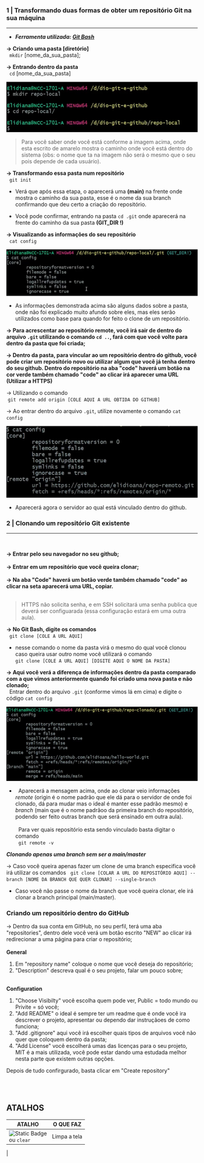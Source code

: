 ### 1 | Transformando duas formas de obter um repositório Git na sua máquina
***
* ***Ferramenta utilizada: <ins>Git Bash</ins>***

**&rarr; Criando uma pasta [diretório]<br>**
&nbsp; `mkdir` [nome_da_sua_pasta];

**&rarr; Entrando dentro da pasta <br>**
&nbsp; `cd` [nome_da_sua_pasta]

![alt text](image-1.png)
> Para você saber onde você está conforme a imagem acima, onde esta escrito de amarelo mostra o caminho onde você está dentro do sistema (obs: o nome que ta na imagem não será o mesmo que o seu pois depende de cada usuário).

**&rarr; Transformando essa pasta num repositório <br>**
&nbsp; `git init`<br>
* Verá que após essa etapa, o aparecerá uma **(main)** na frente onde mostra o caminho da sua pasta, esse é o nome da sua branch confirmando que deu certo a criação do repositório.

* Você pode confirmar, entrando na pasta `cd .git` onde aparecerá na frente do caminho da sua pasta **(GIT_DIR !)**

**&rarr; Visualizando as informações do seu repositório <br>**
&nbsp; `cat config`


![alt text](image.png)
* As informações demonstrada acima são alguns dados sobre a pasta, onde não foi explicado muito afundo sobre eles, mas eles serão utilizados como base para quando for feito o clone de um repositório.

**&rarr; Para acrescentar ao repositório remote, você irá sair de dentro do arquivo `.git` utilizando o comando `cd ..`, fará com que você volte para dentro da pasta que foi criada;**

**&rarr; Dentro da pasta, para vincular ao um repositório dentro do github, você pode criar um repositório novo ou utilizar algum que você já tenha dentro do seu github. Dentro do repositório na aba "code" haverá um botão na cor verde também chamado "code" ao clicar irá aparecer uma URL (Utilizar a HTTPS)**

&rarr; Utilizando o comando<br>
&nbsp;`git remote add origin [COLE AQUI A URL OBTIDA DO GITHUB]`

&rarr; Ao entrar dentro do arquivo `.git`, utilize novamente o comando `cat config`

![alt text](image-3.png)
* Aparecerá agora o servidor ao qual está vinculado dentro do github.

### 2 | Clonando um repositório Git existente
***
<br>

**&rarr; Entrar pelo seu navegador no seu github;<br><br>**
**&rarr; Entrar em um repositório que você queira clonar;<br><br>**
**&rarr; Na aba "Code" haverá um botão verde também chamado "code" ao clicar na seta aparecerá uma URL, copiar.<br><br>**

> HTTPS não solicita senha, e em SSH solicitará uma senha publica que deverá ser configuarada (essa configuração estará em uma outra aula).

**&rarr; No Git Bash, digite os comandos <br>**
&nbsp; `git clone [COLE A URL AQUI]` 
* nesse comando o nome da pasta virá o mesmo do qual você clonou caso queira usar outro nome você utilizará o comando<br>
`git clone [COLE A URL AQUI] [DIGITE AQUI O NOME DA PASTA]`

**&rarr; Aqui você verá a diferença de informações dentro da pasta comparado com a que vimos anteriormente quando foi criado uma nova pasta e não clonado;<br>**
&nbsp; Entrar dentro do arquivo `.git` (conforme vimos lá em cima) e digite o código `cat config`

![alt text](image-2.png)

* &nbsp; Aparecerá a mensagem acima, onde ao clonar veio informações *remote* (origin é o nome padrão que ele dá para o servidor de onde foi clonado, dá para mudar mas o ideal é manter esse padrão mesmo) e *branch* (main que é o nome padrãoo da primeira branch do repositório, podendo ser feito outras branch que será ensinado em outra aula).<br><br>
&nbsp; Para ver quais repositório esta sendo vinculado basta digitar o comando<br>
&nbsp; `git remote -v`

***Clonando apenas uma branch sem ser a main/master***<br>

&rarr; Caso você queira apenas fazer um clone de uma branch especifica você irá utilizar os comandos
&nbsp; `git clone [COLAR A URL DO REPOSITÓRIO AQUI] --branch [NOME DA BRANCH QUE QUER CLONAR] --single-branch`

* Caso você não passe o nome da branch que você queira clonar, ele irá clonar a branch principal (main/master).

### Criando um repositório dentro do GitHub 

&rarr; Dentro da sua conta em GitHub, no seu perfil, terá uma aba "repositories", dentro dele você verá um botão escrito "NEW" ao clicar irá redirecionar a uma página para criar o repositório;<br><br>
**General** 
1. Em "repository name" coloque o nome que você deseja do repositório;
2. "Description" descreva qual é o seu projeto, falar um pouco sobre;<br><br>

**Configuration**<br>
1. "Choose Visibilty" você escolha quem pode ver, Public = todo mundo ou Privite = só você;
2. "Add README" o ideal é sempre ter um readme que é onde você ira descrever o projeto, apresentar ou dependo dar instruçãoes de como funciona;
3. "Add .gitignore" aqui você irá escolher quais tipos de arquivos você não quer que coloquem dentro da pasta;
4. "Add License" você escolherá umas das licenças para o seu projeto, MIT é a mais utilizada, você pode estar dando uma estudada melhor nesta parte que existem outras opções.

Depois de tudo confirgurado, basta clicar em "Create repository"

<br><br>
## ATALHOS

| ATALHO      | O QUE FAZ   |
| ----------- | ----------- | 
| ![Static Badge](https://img.shields.io/badge/CRTL_%2B_L-black)<br>  ou  `clear` | Limpa a tela |
|
